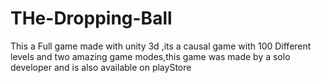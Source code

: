 # THe-Dropping-Ball
This a Full game made with unity 3d ,its a causal game with 100 Different levels and  two amazing game modes,this game was made by a solo developer and is also available on playStore
